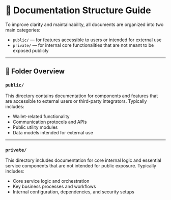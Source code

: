 # 📁 Documentation Structure Guide

To improve clarity and maintainability, all documents are organized into two main categories:

- `public/` — for features accessible to users or intended for external use  
- `private/` — for internal core functionalities that are not meant to be exposed publicly  

---

## 📂 Folder Overview

### `public/`

This directory contains documentation for components and features that are accessible to external users or third-party integrators. Typically includes:

- Wallet-related functionality  
- Communication protocols and APIs  
- Public utility modules  
- Data models intended for external use  

---

### `private/`

This directory includes documentation for core internal logic and essential service components that are not intended for public exposure. Typically includes:

- Core service logic and orchestration  
- Key business processes and workflows  
- Internal configuration, dependencies, and security setups  
